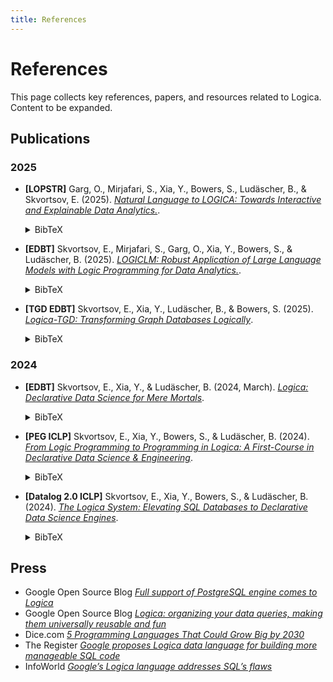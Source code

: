 ```yaml
---
title: References
---
```


# References

This page collects key references, papers, and resources related to Logica. Content to be expanded.
## Publications

### 2025

- **[LOPSTR]** Garg, O., Mirjafari, S., Xia, Y., Bowers, S., Ludäscher, B., & Skvortsov, E.  (2025). [*Natural Language to LOGICA: Towards Interactive and Explainable Data Analytics.*](https://link.springer.com/chapter/10.1007/978-3-032-04848-6_11). 
  <details>
  <summary>BibTeX</summary>
  
  ```bibtex
  @inproceedings{garg2025natural,
    title={Natural Language to LOGICA: Towards Interactive and Explainable Data Analytics},
    author={Garg, Ojaswa and Mirjafari, Shayan and Xia, Yilin and Bowers, Shawn and Lud{\"a}scher, Bertram and Skvortsov, Evgeny},
    booktitle={International Symposium on Logic-Based Program Synthesis and Transformation},
    year={2025},
    publisher={Springer}
  }
  ```
  </details>

- **[EDBT]** Skvortsov, E., Mirjafari, S., Garg, O., Xia, Y., Bowers, S., & Ludäscher, B. (2025). [*LOGICLM: Robust Application of Large Language Models with Logic Programming for Data Analytics.*](https://openproceedings.org/2025/conf/edbt/paper-314.pdf). 
  <details>
  <summary>BibTeX</summary>
  
  ```bibtex
  @inproceedings{skvortsov2025logiclm,
    title={LOGICLM: Robust Application of Large Language Models with Logic Programming for Data Analytics},
    author={Skvortsov, Evgeny and Mirjafari, Shayan and Garg, Ojaswa and Xia, Yilin and Bowers, Shawn and Lud{\"a}scher, Bertram},
    booktitle={Proceedings of the 28th International Conference on Extending Database Technology},
    pages={1086--1089},
    year={2025},
    publisher={OpenProceedings}
  }
  ```
  </details>

- **[TGD EDBT]** Skvortsov, E., Xia, Y., Ludäscher, B., & Bowers, S. (2025). [*Logica-TGD: Transforming Graph Databases Logically*](https://edbticdt2025.upc.edu/files/TGD/TGD-4.pdf).
  <details>
  <summary>BibTeX</summary>
  
  ```bibtex
  @inproceedings{skvortsov2025logicatgd,
    title={Logica-TGD: Transforming Graph Databases Logically},
    author={Skvortsov, Evgeny and Xia, Yilin and Lud{\"a}scher, Bertram and Bowers, Shawn},
    booktitle={TGD Workshop at EDBT/ICDT 2025},
    year={2025},
    publisher={CEUR-WS.org}
  }
  ```
  </details>


### 2024

- **[EDBT]** Skvortsov, E., Xia, Y., & Ludäscher, B. (2024, March). [*Logica: Declarative Data Science for Mere Mortals*](https://openproceedings.org/2024/conf/edbt/paper-253.pdf).
  <details>
  <summary>BibTeX</summary>
  
  ```bibtex
  @inproceedings{skvortsov2024logica,
    title={Logica: Declarative Data Science for Mere Mortals},
    author={Skvortsov, Evgeny and Xia, Yilin and Lud{\"a}scher, Bertram},
    booktitle={Proceedings of the 27th International Conference on Extending Database Technology},
    pages={842--845},
    year={2024},
    publisher={OpenProceedings}
  }
  ```
  </details>

- **[PEG ICLP]** Skvortsov, E., Xia, Y., Bowers, S., & Ludäscher, B. (2024). [*From Logic Programming to Programming in Logica: A First-Course in Declarative Data Science & Engineering*](https://ceur-ws.org/Vol-3799/paper6PEG2.0.pdf).
  <details>
  <summary>BibTeX</summary>
  
  ```bibtex
  @inproceedings{skvortsov2024peg,
    title={From Logic Programming to Programming in Logica: A First-Course in Declarative Data Science \& Engineering},
    author={Skvortsov, Evgeny and Xia, Yilin and Bowers, Shawn and Lud{\"a}scher, Bertram},
    booktitle={PEG Workshop at ICLP 2024},
    year={2024},
    publisher={CEUR-WS.org}
  }
  ```
  </details>

- **[Datalog 2.0 ICLP]** Skvortsov, E., Xia, Y., Bowers, S., & Ludäscher, B. (2024). [*The Logica System: Elevating SQL Databases to Declarative Data Science Engines*](https://ceur-ws.org/Vol-3801/short5.pdf).
  <details>
  <summary>BibTeX</summary>
  
  ```bibtex
  @inproceedings{skvortsov2024datalog,
    title={The Logica System: Elevating SQL Databases to Declarative Data Science Engines},
    author={Skvortsov, Evgeny and Xia, Yilin and Bowers, Shawn and Lud{\"a}scher, Bertram},
    booktitle={Datalog 2.0 Workshop at ICLP 2024},
    year={2024},
    publisher={CEUR-WS.org}
  }
  ```
  </details>

## Press
- Google Open Source Blog [*Full support of PostgreSQL engine comes to Logica*](https://opensource.googleblog.com/2023/09/full-support-of-postgresql-engine-comes-to-logica.html)
- Google Open Source Blog [*Logica: organizing your data queries, making them universally reusable and fun*](https://opensource.googleblog.com/2021/04/logica-organizing-your-data-queries.html)
- Dice.com [*5 Programming Languages That Could Grow Big by 2030*](https://www.dice.com/career-advice/5-programming-languages-that-could-grow-big-by-2030)
- The Register [*Google proposes Logica data language for building more manageable SQL code*](https://www.theregister.com/2021/04/15/google_logica_language/)
- InfoWorld [*Google’s Logica language addresses SQL’s flaws*](https://www.infoworld.com/article/2264479/googles-logica-language-addresses-sqls-flaws.html)